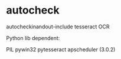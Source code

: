 # autocheck
autocheckinandout-include tesseract OCR

Python lib dependent:

PIL
pywin32
pytesseract
apscheduler (3.0.2)
